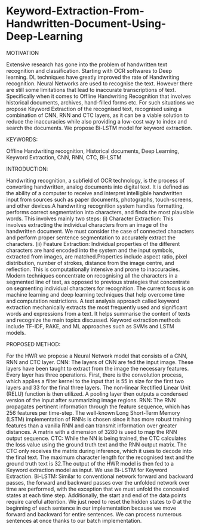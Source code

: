 # Keyword-Extraction-From-Handwritten-Document-Using-Deep-Learning

MOTIVATION

Extensive research has gone into the problem of handwritten text recognition and classification. Starting with OCR softwares to Deep learning. DL techniques have greatly improved the rate of Handwriting recognition. Neural Networks are used to recognise the text. However there are still some limitations that lead to inaccurate transcriptions of text. Specifically when it comes to Offline Handwriting Recognition that involves historical documents, archives, hand-filled forms etc. For such situations we propose Keyword Extraction of the recognised text, recognised using a combination of CNN, RNN and CTC layers, as it can be a viable solution to reduce the inaccuracies while also providing a low-cost way to index and search the documents. We propose Bi-LSTM model for keyword extraction.

KEYWORDS:

Offline Handwriting recognition, Historical documents, Deep Learning, Keyword Extraction, CNN, RNN, CTC, Bi-LSTM

INTRODUCTION:

Handwriting recognition, a subfield of OCR technology, is the process of converting handwritten, analog documents into digital text. It is defined as the ability of a computer to receive and interpret intelligible handwritten input from sources such as paper documents, photographs, touch-screens, and other devices.A handwriting recognition system handles formatting, performs correct segmentation into characters, and finds the most plausible words. This involves mainly two steps: (i) Character Extraction: This involves extracting the individual characters from an image of the handwritten document. We must consider the case of connected characters and perform proper sentence segmentation to accurately extract the characters. (ii) Feature Extraction: Individual properties of the different characters are hard encoded into the system and the input symbols, extracted from images, are matched.Properties include aspect ratio, pixel distribution, number of strokes, distance from the image centre, and reflection. This is computationally intensive and prone to inaccuracies. Modern techniques concentrate on recognising all the characters in a segmented line of text, as opposed to previous strategies that concentrate on segmenting individual characters for recognition. The current focus is on machine learning and deep learning techniques that help overcome time and computation restrictions. A text analysis approach called keyword extraction mechanically extracts the most frequently used and significant words and expressions from a text. It helps summarise the content of texts and recognize the main topics discussed. Keyword extraction methods include TF-IDF, RAKE, and ML approaches such as SVMs and LSTM models.

PROPOSED METHOD:

For the HWR we propose a Neural Network model that consists of a CNN, RNN and CTC layer. CNN: The layers of CNN are fed the input image. These layers have been taught to extract from the image the necessary features. Every layer has three operations. First, there is the convolution process, which applies a filter kernel to the input that is 55 in size for the first two layers and 33 for the final three layers. The non-linear Rectified Linear Unit (RELU) function is then utilized. A pooling layer then outputs a condensed version of the input after summarizing image regions. RNN: The RNN propagates pertinent information through the feature sequence, which has 256 features per time-step. The well-known Long Short-Term Memory (LSTM) implementation of RNNs is chosen since it has more robust training features than a vanilla RNN and can transmit information over greater distances. A matrix with a dimension of 3280 is used to map the RNN output sequence. CTC: While the NN is being trained, the CTC calculates the loss value using the ground truth text and the RNN output matrix. The CTC only receives the matrix during inference, which it uses to decode into the final text. The maximum character length for the recognised text and the ground truth text is 32.The output of the HWR model is then fed to a Keyword extraction model as input. We use Bi-LSTM for Keyword Extraction. Bi-LSTM: Similar to conventional network forward and backward passes, the forward and backward passes over the unfolded network over time are performed, with the exception that we must unfold the concealed states at each time step. Additionally, the start and end of the data points require careful attention. We just need to reset the hidden states to 0 at the beginning of each sentence in our implementation because we move forward and backward for entire sentences. We can process numerous sentences at once thanks to our batch implementation.
